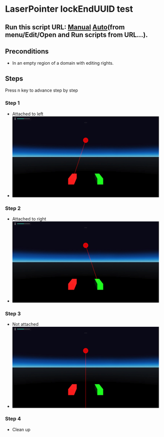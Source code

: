 # LaserPointer lockEndUUID test
## Run this script URL: [Manual](./test.js?raw=true)   [Auto](./testAuto.js?raw=true)(from menu/Edit/Open and Run scripts from URL...).

## Preconditions
- In an empty region of a domain with editing rights.

## Steps
Press n key to advance step by step

### Step 1
- Attached to left
- ![](./ExpectedImage_00000.png)
### Step 2
- Attached to right
- ![](./ExpectedImage_00001.png)
### Step 3
- Not attached
- ![](./ExpectedImage_00002.png)
### Step 4
- Clean up

